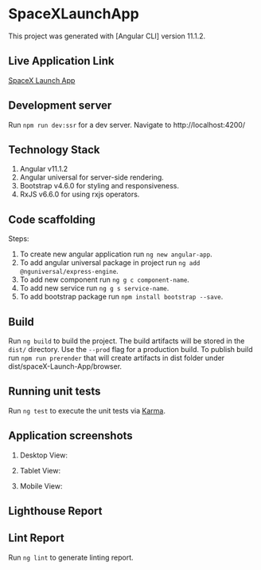 # SpaceXLaunchApp

This project was generated with [Angular CLI] version 11.1.2.

## Live Application Link

[SpaceX Launch App](https://amazing-mahavira-4eb744.netlify.app/)

## Development server

Run `npm run dev:ssr` for a dev server. Navigate to http://localhost:4200/

## Technology Stack

1. Angular v11.1.2
2. Angular universal for server-side rendering.
3. Bootstrap v4.6.0 for styling and responsiveness.
4. RxJS v6.6.0 for using rxjs operators.

## Code scaffolding
Steps:

1. To create new angular application run `ng new angular-app`.
2. To add angular universal package in project run `ng add @nguniversal/express-engine`.
3. To add new component run `ng g c component-name`.
4. To add new service run `ng g s service-name`.
5. To add bootstrap package run `npm install bootstrap --save`.

## Build

Run `ng build` to build the project. The build artifacts will be stored in the `dist/` directory. Use the `--prod` flag for a production build.
To publish build run `npm run prerender` that will create artifacts in dist folder under dist/spaceX-Launch-App/browser.

## Running unit tests

Run `ng test` to execute the unit tests via [Karma](https://karma-runner.github.io).

## Application screenshots

1. Desktop View:


2. Tablet View: 


3. Mobile View:

## Lighthouse Report


## Lint Report
Run `ng lint` to generate linting report.



